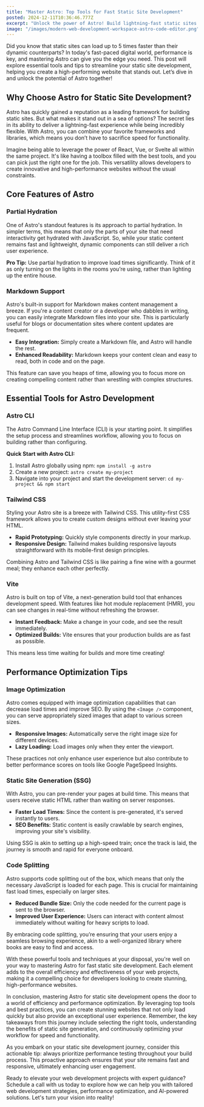 ```yaml
---
title: "Master Astro: Top Tools for Fast Static Site Development"
posted: 2024-12-11T10:36:46.777Z
excerpt: "Unlock the power of Astro! Build lightning-fast static sites that combine speed and flexibility, leaving your competition in the dust. Ready to elevate your web game? Dive in!"
image: "/images/modern-web-development-workspace-astro-code-editor.png"
---
```


Did you know that static sites can load up to 5 times faster than their dynamic counterparts? In today's fast-paced digital world, performance is key, and mastering Astro can give you the edge you need. This post will explore essential tools and tips to streamline your static site development, helping you create a high-performing website that stands out. Let’s dive in and unlock the potential of Astro together!

## Why Choose Astro for Static Site Development?

Astro has quickly gained a reputation as a leading framework for building static sites. But what makes it stand out in a sea of options? The secret lies in its ability to deliver a lightning-fast experience while being incredibly flexible. With Astro, you can combine your favorite frameworks and libraries, which means you don’t have to sacrifice speed for functionality.

Imagine being able to leverage the power of React, Vue, or Svelte all within the same project. It's like having a toolbox filled with the best tools, and you can pick just the right one for the job. This versatility allows developers to create innovative and high-performance websites without the usual constraints.

## Core Features of Astro

### Partial Hydration

One of Astro's standout features is its approach to partial hydration. In simpler terms, this means that only the parts of your site that need interactivity get hydrated with JavaScript. So, while your static content remains fast and lightweight, dynamic components can still deliver a rich user experience.

**Pro Tip:** Use partial hydration to improve load times significantly. Think of it as only turning on the lights in the rooms you’re using, rather than lighting up the entire house.

### Markdown Support

Astro's built-in support for Markdown makes content management a breeze. If you're a content creator or a developer who dabbles in writing, you can easily integrate Markdown files into your site. This is particularly useful for blogs or documentation sites where content updates are frequent.

- **Easy Integration:** Simply create a Markdown file, and Astro will handle the rest.
- **Enhanced Readability:** Markdown keeps your content clean and easy to read, both in code and on the page.

This feature can save you heaps of time, allowing you to focus more on creating compelling content rather than wrestling with complex structures.

## Essential Tools for Astro Development

### Astro CLI

The Astro Command Line Interface (CLI) is your starting point. It simplifies the setup process and streamlines workflow, allowing you to focus on building rather than configuring. 

**Quick Start with Astro CLI:**
1. Install Astro globally using npm: `npm install -g astro`
2. Create a new project: `astro create my-project`
3. Navigate into your project and start the development server: `cd my-project && npm start`

### Tailwind CSS

Styling your Astro site is a breeze with Tailwind CSS. This utility-first CSS framework allows you to create custom designs without ever leaving your HTML.

- **Rapid Prototyping:** Quickly style components directly in your markup.
- **Responsive Design:** Tailwind makes building responsive layouts straightforward with its mobile-first design principles.

Combining Astro and Tailwind CSS is like pairing a fine wine with a gourmet meal; they enhance each other perfectly.

### Vite

Astro is built on top of Vite, a next-generation build tool that enhances development speed. With features like hot module replacement (HMR), you can see changes in real-time without refreshing the browser. 

- **Instant Feedback:** Make a change in your code, and see the result immediately.
- **Optimized Builds:** Vite ensures that your production builds are as fast as possible.

This means less time waiting for builds and more time creating!

## Performance Optimization Tips

### Image Optimization

Astro comes equipped with image optimization capabilities that can decrease load times and improve SEO. By using the `<Image />` component, you can serve appropriately sized images that adapt to various screen sizes.

- **Responsive Images:** Automatically serve the right image size for different devices.
- **Lazy Loading:** Load images only when they enter the viewport.

These practices not only enhance user experience but also contribute to better performance scores on tools like Google PageSpeed Insights.

### Static Site Generation (SSG)

With Astro, you can pre-render your pages at build time. This means that users receive static HTML rather than waiting on server responses. 

- **Faster Load Times:** Since the content is pre-generated, it's served instantly to users.
- **SEO Benefits:** Static content is easily crawlable by search engines, improving your site's visibility.

Using SSG is akin to setting up a high-speed train; once the track is laid, the journey is smooth and rapid for everyone onboard.

### Code Splitting

Astro supports code splitting out of the box, which means that only the necessary JavaScript is loaded for each page. This is crucial for maintaining fast load times, especially on larger sites.

- **Reduced Bundle Size:** Only the code needed for the current page is sent to the browser.
- **Improved User Experience:** Users can interact with content almost immediately without waiting for heavy scripts to load.

By embracing code splitting, you’re ensuring that your users enjoy a seamless browsing experience, akin to a well-organized library where books are easy to find and access.

With these powerful tools and techniques at your disposal, you're well on your way to mastering Astro for fast static site development. Each element adds to the overall efficiency and effectiveness of your web projects, making it a compelling choice for developers looking to create stunning, high-performance websites.

In conclusion, mastering Astro for static site development opens the door to a world of efficiency and performance optimization. By leveraging top tools and best practices, you can create stunning websites that not only load quickly but also provide an exceptional user experience. Remember, the key takeaways from this journey include selecting the right tools, understanding the benefits of static site generation, and continuously optimizing your workflow for speed and functionality.

As you embark on your static site development journey, consider this actionable tip: always prioritize performance testing throughout your build process. This proactive approach ensures that your site remains fast and responsive, ultimately enhancing user engagement.

Ready to elevate your web development projects with expert guidance? Schedule a call with us today to explore how we can help you with tailored web development strategies, performance optimization, and AI-powered solutions. Let's turn your vision into reality!